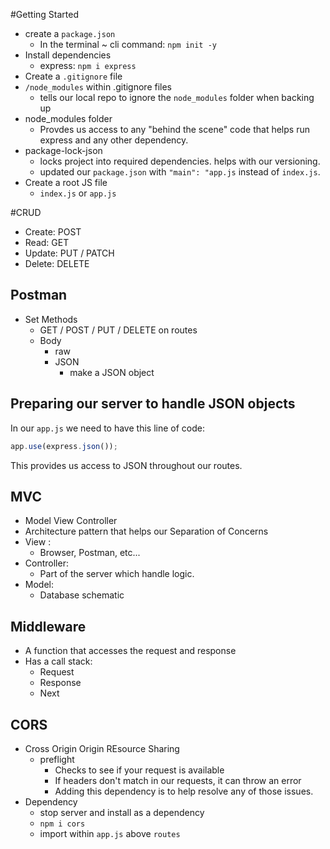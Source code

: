 #Getting Started

-   create a `package.json`
    -   In the terminal ~ cli command: `npm init -y`
-   Install dependencies
    -   express: `npm i express`
-   Create a `.gitignore` file
-   `/node_modules` within .gitignore files
    -   tells our local repo to ignore the `node_modules` folder when backing up
-   node_modules folder
    -   Provdes us access to any "behind the scene" code that helps run express and any other dependency.
-   package-lock-json
    -   locks project into required dependencies. helps with our versioning.
    -   updated our `package.json` with `"main": "app.js` instead of `index.js`.
-   Create a root JS file
    -   `index.js` or `app.js`

#CRUD

-   Create: POST
-   Read: GET
-   Update: PUT / PATCH
-   Delete: DELETE

## Postman

-   Set Methods
    -   GET / POST / PUT / DELETE on routes
    -   Body
        -   raw
        -   JSON
            -   make a JSON object

## Preparing our server to handle JSON objects

In our `app.js` we need to have this line of code:

```js
app.use(express.json());
```

This provides us access to JSON throughout our routes.

## MVC

-   Model View Controller
-   Architecture pattern that helps our Separation of Concerns
-   View :
    -   Browser, Postman, etc...
-   Controller:
    -   Part of the server which handle logic.
-   Model:
    -   Database schematic

## Middleware

-   A function that accesses the request and response
-   Has a call stack:
    -   Request
    -   Response
    -   Next

## CORS

-   Cross Origin Origin REsource Sharing
    -   preflight
        -   Checks to see if your request is available
        -   If headers don't match in our requests, it can throw an error
        -   Adding this dependency is to help resolve any of those issues.
-   Dependency
    -   stop server and install as a dependency
    -   `npm i cors`
    -   import within `app.js` above `routes`
